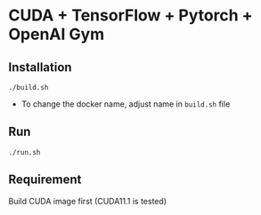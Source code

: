 # CUDA + TensorFlow + Pytorch + OpenAI Gym

## Installation
```
./build.sh
```

* To change the docker name, adjust name in `build.sh` file

## Run
```
./run.sh
```


## Requirement
Build CUDA image first (CUDA11.1 is tested)
